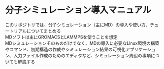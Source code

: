 # 分子シミュレーション導入マニュアル
このリポジトリでは、分子シミュレーション（主にMD）の導入や使い方、チュートリアルについてまとめる  
MDソフトは主にGROMACSとLAMMPSを使うことを想定  
MDシミュレーションそのものだけでなく、MDの導入に必要なLinux環境の構築やコマンド、初期構造の作成やシミュレーション結果の可視化アプリケーション、入力ファイル作成のためのエディタなど、シミュレーション周辺の事項についても解説する
